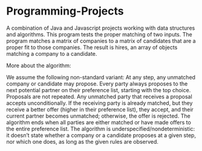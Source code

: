 # Programming-Projects
A combination of Java and Javascript projects working with data structures and algorithms.
This program tests the proper matching of two inputs. The program matches a matrix of companies to a matrix of candidates that are a proper fit to those companies.
The result is hires, an array of objects matching a company to a candidate.

More about the algorithm:

We assume the following non-standard variant: At any step, any unmatched
company or candidate may propose. Every party always proposes to the next potential partner
on their preference list, starting with the top choice. Proposals are not repeated. Any unmatched
party that receives a proposal accepts unconditionally. If the receiving party is already matched,
but they receive a better offer (higher in their preference list), they accept, and their current
partner becomes unmatched; otherwise, the offer is rejected. The algorithm ends when all
parties are either matched or have made offers to the entire preference list. The algorithm is
underspecified/nondeterministic: it doesn’t state whether a company or a candidate proposes
at a given step, nor which one does, as long as the given rules are observed.
